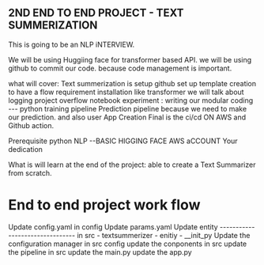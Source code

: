 
## 2ND END TO END PROJECT - TEXT SUMMERIZATION
This is going to be an NLP iNTERVIEW.

We will be using Huggiing face for transformer based API.
we will be using github to commit our code. because code management is important.

what will cover:
Text summerization is 
setup github
set up template creation to have a flow
requirement installation like transformer 
we will talk about logging 
project overflow
notebook experiment : 
writing our modular coding --- python
training pipeline
Prediction pipeline because we need to make our prediction. and also user App Creation
Final is the ci/cd ON AWS and Github action.


Prerequisite
python
NLP --BASIC HIGGING FACE
AWS aCCOUNT
Your dedication


What is will learn at the end of the project:
able to create a Text Summarizer from scratch.




# End to end project work flow
Update config.yaml in config
Update params.yaml
Update entity -------------------------------- in src - textsummerizer - enitiy - __init_py
Update the configuration manager in src config
update the conponents in src
update the pipeline in src
update the main.py
update the app.py
